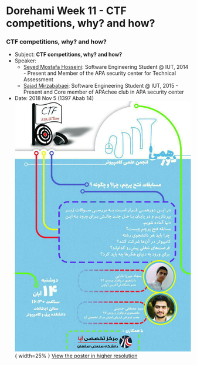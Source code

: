 # Dorehami Week 11 - CTF competitions, why? and how?

### CTF competitions, why? and how?
- Subject: **CTF competitions, why? and how?**
- Speaker: 
  - [Seyed Mostafa Hosseini](https://www.linkedin.com/in/aseyed-mostafa/): Software Engineering Student @ IUT, 2014 - Present and Member of the APA security center for Technical Assessment 
  - [Sajad Mirzababaei](https://www.linkedin.com/in/sajjad-mirzababaie-904aa3139/): Software Engineering Student @ IUT, 2015 - Present and Core member of APAchee club in APA security center
- Date: 2018 Nov 5 (1397 Abab 14)
![Dorehami - CTF competitions, why? and how?](ctf.jpg){ width=25% }
[View the poster in higher resolution](ctf-hr.jpg)

